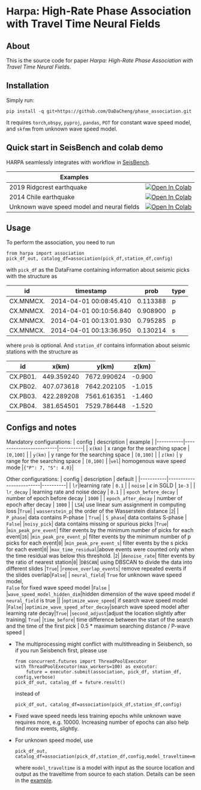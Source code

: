 # <span style="font-family: sans-serif;">Harpa</span>: High-Rate Phase Association with Travel Time Neural Fields


## About

This is the source code for paper _Harpa: High-Rate Phase Association with Travel Time Neural Fields_.


## Installation 
Simply run:
```
pip install -q git+https://github.com/DaDaCheng/phase_association.git
```
It requires `torch`,`obspy`, `pyproj`, `pandas`, `POT` for constant wave speed model, and `skfmm` from unknown wave speed model.


## Quick start in SeisBench and colab demo

HARPA seamlessly integrates with workflow in [SeisBench](https://github.com/seisbench/seisbench).


| Examples                                         |  |
|--------------------------------------------------|---|
| 2019 Ridgcrest earthquake                             | [![Open In Colab](https://colab.research.google.com/assets/colab-badge.svg)](https://colab.research.google.com/drive/16lE4eu0SM3xQVb-686XL-0evPXOTPzwC#scrollTo=ZUFnMmLlTHec) |
| 2014 Chile earthquake                                 | [![Open In Colab](https://colab.research.google.com/assets/colab-badge.svg)](https://colab.research.google.com/drive/1o7S8n2LtJChraLoHqoNykQ_m9aqWifG-?usp=sharing) |
| Unknown wave speed model and neural fields            | [![Open In Colab](https://colab.research.google.com/assets/colab-badge.svg)](https://colab.research.google.com/drive/1lAciDACeV24vHQFVjWraQE8KOb81ATEd?usp=sharing) |

## Usage  
To perform the association, you need to run 
```
from harpa import association
pick_df_out, catalog_df=association(pick_df,station_df,config)
```
with `pick_df` as the DataFrame containing information about seismic picks with the structure as

| id        | timestamp               | prob     | type |
|-----------|-------------------------|----------|------|
| CX.MNMCX. | 2014-04-01 00:08:45.410 | 0.113388 | p    |
| CX.MNMCX. | 2014-04-01 00:10:56.840 | 0.908900 | p    |
| CX.MNMCX. | 2014-04-01 00:13:01.930 | 0.795285 | p    |
| CX.MNMCX. | 2014-04-01 00:13:36.950 | 0.130214 | s    |


where `prob` is optional. And `station_df` contains information about seismic stations with the structure as

| id       | x(km)     | y(km)     | z(km)   |
|----------|-----------|-----------|---------|
| CX.PB01. | 449.359240| 7672.990624| -0.900  |
| CX.PB02. | 407.073618| 7642.202105| -1.015  |
| CX.PB03. | 422.289208| 7561.616351| -1.460  |
| CX.PB04. | 381.654501| 7529.786448| -1.520  |


## Configs and notes
Mandatory configurations: 
| config    | description               | example  |
|-----------|-------------------------|----------|
| `x(km)` | x range for the searching space  | `[0,100]` |
| `y(km)` | y range for the searching space  | `[0,100]` |
| `z(km)` | y range for the searching space  | `[0,100]` |
|`vel`| homogenous wave speed mode  |`{"P": 7, "S": 4.0}`|



Other configurations: 
| config    | description               | default  |
|-----------|-------------------------|----------|
| `lr`|learning rate |  `0.1` |
| `noise` | $\epsilon$ in SGLD | `1e-3` |
| `lr_decay` | learning rate and noise decay | `0.1` |
| `epoch_before_decay` | number of epoch before decay | `1000` |
| `epoch_after_decay` | number of epoch after decay | `1000` |
| `LSA`| use linear sum assignment in computing loss  |`True`|
| `wasserstein_p`| the order of the Wasserstein distance  |`2`|
| `P_phase`| data contains P-phase | `True`|
| `S_phase`| data contains S-phase | `False`|
|`noisy_pick`| data contains missing or spurious picks |`True`|
|`min_peak_pre_event`| filter events by the minimum number of picks for each event|`16`|
|`min_peak_pre_event_p`| filter events by the minimum number of p picks for each event|`0`|
|`min_peak_pre_event_s`| filter events by the s picks for each event|`0`|
|`max_time_residual`|above events were counted only when the time residual was below this threshold. |`2`|
|`denoise_rate`| filter events by the ratio of nearest station|`0`|
|`DBSCAN`| using DBSCAN to divide the data into different slides |`True`|
|`remove_overlap_events`| remove repeated events if the slides overlap|`False`|
| `neural_field`| `True` for unknown wave speed model,<br> `False` for fixed wave speed model |`False` |
|`wave_speed_model_hidden_dim`|hidden dimension of the wave speed model if `neural_field` is true  ||
|`optimize_wave_speed`| if search wave speed model |`False`|
|`optimize_wave_speed_after_decay`|search wave speed model after learning rate decay|`True`|
|`second_adjust`|adjust the location slightly after training| `True`|
|`time_before`| time difference between the start of the search and the time of the first pick | 0.5 * maximum searching distance / P-wave speed |



* The multiprocessing might conflict with multithreading in Seisbench, so if you run Seisbench first,  please use
    ```
    from concurrent.futures import ThreadPoolExecutor
    with ThreadPoolExecutor(max_workers=100) as executor:
        future = executor.submit(association, pick_df, station_df, config,verbose)
    pick_df_out, catalog_df = future.result()
    ```
    instead of
    ```
    pick_df_out, catalog_df=association(pick_df,station_df,config)
    ```
    
* Fixed wave speed needs less training epochs while unknown wave requires more, e.g. 10000. Increasing number of epochs can also help find more events, slightly.

* For unknown speed model, use
    ```
    pick_df_out, catalog_df=association(pick_df,station_df,config,model_traveltime=model_traveltime)
    ```
    where `model_traveltime` is a model with input as the source location and output as the traveltime from source to each station. Details can be seen in the [example](https://colab.research.google.com/drive/1lAciDACeV24vHQFVjWraQE8KOb81ATEd?usp=sharing).



